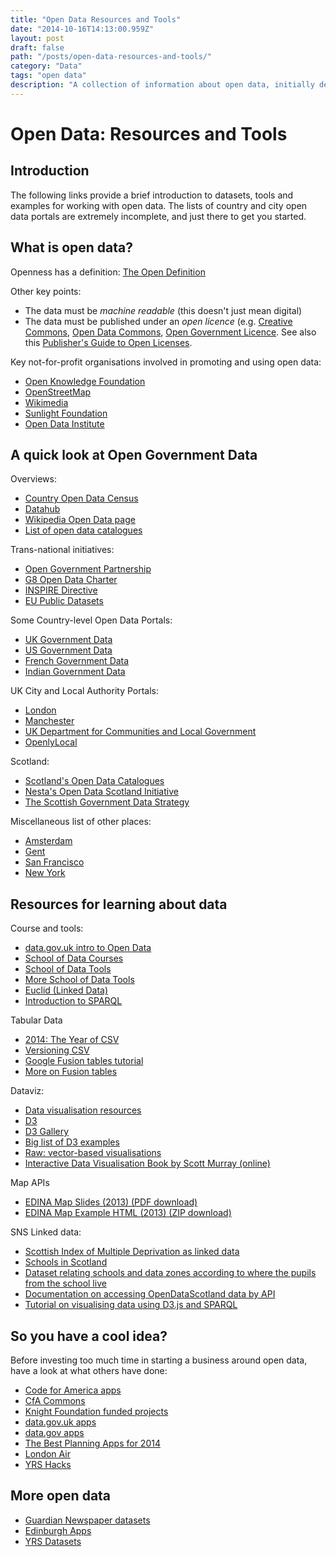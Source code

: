 ```yaml
---
title: "Open Data Resources and Tools"
date: "2014-10-16T14:13:00.959Z"
layout: post
draft: false
path: "/posts/open-data-resources-and-tools/"
category: "Data"
tags: "open data"
description: "A collection of information about open data, initially developed as a resource for the Smart Data Hack in 2014."
---
```


# Open Data: Resources and Tools

## Introduction

The following links provide a brief introduction to datasets, tools and examples for working with open data. The lists of country and city open data portals are extremely incomplete,  and just there to get you started. 

## What is open data?

Openness has a definition: [The Open Definition](http://opendefinition.org)

Other key points:

* The data must be *machine readable* (this doesn't just mean digital)
* The data must be published under an *open licence* (e.g. [Creative Commons](http://creativecommons.org), [Open Data Commons](http://opendatacommons.org/licenses/), [Open Government Licence](http://www.nationalarchives.gov.uk/doc/open-government-licence/version/2/). See also this [Publisher's Guide to Open Licenses](http://theodi.org/guides/publishers-guide-open-data-licensing).

Key not-for-profit organisations involved in promoting and using open data:

* [Open Knowledge Foundation](http://okfn.org)
* [OpenStreetMap](http://www.openstreetmap.org/about)
* [Wikimedia](http://www.wikimedia.org)
* [Sunlight Foundation](http://sunlightfoundation.com)
* [Open Data Institute](http://theodi.org)



## A quick look at Open Government Data

Overviews:

* [Country Open Data Census](http://global.census.okfn.org)
* [Datahub](http://datahub.io)
* [Wikipedia Open Data page](http://en.wikipedia.org/wiki/Open_data)
* [List of open data catalogues](http://datacatalogs.org)

Trans-national initiatives:

* [Open Government Partnership](http://www.opengovpartnership.org/countries)
* [G8 Open Data Charter](https://www.gov.uk/government/publications/open-data-charter/g8-open-data-charter-and-technical-annex)
* [INSPIRE Directive](http://inspire.ec.europa.eu/index.cfm/pageid/48)
* [EU Public Datasets](http://publicdata.eu)

Some Country-level Open Data Portals:

* [UK Government Data](http://data.gov.uk/data/search)
* [US Government Data](http://www.data.gov)
* [French Government Data](http://www.data.gouv.fr)
* [Indian Government Data](http://data.gov.in)

UK City and Local Authority Portals:

* [London](http://data.london.gov.uk)
* [Manchester](http://www.datagm.org.uk)
* [UK Department for Communities and Local Government](http://opendatacommunities.org)
* [OpenlyLocal](http://openlylocal.com)

Scotland:

* [Scotland's Open Data Catalogues](http://okfnscot.github.io/open-data-scotland/)
* [Nesta's Open Data Scotland Initiative](http://www.nesta.org.uk/project/open-data-scotland)
* [The Scottish Government Data Strategy](http://www.scotland.gov.uk/Topics/Economy/digital/digitalservices/datamanagement)


Miscellaneous list of other places:

* [Amsterdam](http://amsterdamopendata.nl/en)
* [Gent](http://data.gent.be)
* [San Francisco](https://data.sfgov.org)
* [New York](https://data.ny.gov)


## Resources for learning about data

Course and tools:

* [data.gov.uk intro to Open Data](http://data.gov.uk/blog/simple-intro-open-data)
* [School of Data Courses](http://schoolofdata.org/courses/)
* [School of Data Tools](http://schoolofdata.org/online-resources/)
* [More School of Data Tools](http://schoolofdata.org/2013/11/08/think-tankers-data-toolbox/)
* [Euclid (Linked Data)](http://euclid-project.eu)
* [Introduction to SPARQL](https://www.cambridgesemantics.com/en_GB/semantic-university/learn-sparql)

Tabular Data

* [2014: The Year of CSV](http://theodi.org/blog/2014-the-year-of-csv)
* [Versioning CSV](http://theodi.org/blog/adapting-git-simple-data)
* [Google Fusion tables tutorial](https://sites.google.com/site/fusiontablestalks/talks/fusion-tables-where-2-0-workshop)
* [More on Fusion tables](http://www.theguardian.com/news/datablog/2012/mar/24/guardian-open-weekend-google-fusion)

Dataviz:

* [Data visualisation resources](http://ttdatavis.onthinktanks.org/data-visualisation-resources/)
* [D3](http://d3js.org)
* [D3 Gallery](https://github.com/mbostock/d3/wiki/Gallery)
* [Big list of D3 examples](http://christopheviau.com/d3list/)
* [Raw: vector-based visualisations](http://raw.densitydesign.org)
* [Interactive Data Visualisation Book by Scott Murray (online)](http://chimera.labs.oreilly.com/books/1230000000345)


Map APIs

* [EDINA Map Slides (2013) (PDF download)](https://raw.github.com/ewan-klein/ilwhack/master/geo/edina-geo-apis.pdf)
* [EDINA Map Example HTML (2013) (ZIP download)](https://raw.github.com/ewan-klein/ilwhack/master/geo/LeafletHTMLpages.zip)


SNS Linked data:

* [Scottish Index of Multiple Deprivation as linked data](http://data.opendatascotland.org/themes/deprivation)
* [Schools in Scotland](http://data.opendatascotland.org/data/educational-establishments)
* [Dataset relating schools and data zones according to where the pupils from the school live](http://data.opendatascotland.org/data/education/pupils-by-school-and-datazone)
* [Documentation on accessing OpenDataScotland data by API](http://data.opendatascotland.org/docs)
* [Tutorial on visualising data using D3.js and SPARQL](http://schools.opendatascotland.org)



## So you have a cool idea?

Before investing too much time in starting a business around open data, have a look at what others have done:

* [Code for America apps](http://www.codeforamerica.org/apps/)
* [CfA Commons](http://commons.codeforamerica.org)
* [Knight Foundation funded projects](http://www.knightfoundation.org/grants/?sort=title)
* [data.gov.uk apps](http://data.gov.uk/apps)
* [data.gov apps](https://www.data.gov/applications)
* [The Best Planning Apps for 2014](http://www.planetizen.com/node/66853)
* [London Air](http://www.londonair.org.uk/)
* [YRS Hacks](http://hacks.youngrewiredstate.org/events/YRS2013)


## More open data

* [Guardian Newspaper datasets](http://www.theguardian.com/news/datablog/interactive/2013/jan/14/all-our-datasets-index)
* [Edinburgh Apps](http://www.edinburghapps.net/data/)
* [YRS Datasets](https://youngrewiredstate.org/resources-for-coders/data-sets)









